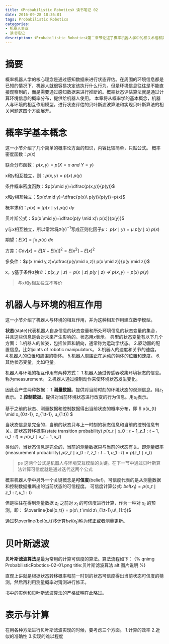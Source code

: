 ```yaml
---
title: 《Probabilistic Robotics》 读书笔记 02
date: 2016-09-28 18:36:01
tags: Probabilistic Robotics
categories:
- 机器人事业
- 读书笔记
description: 《Probabilistic Robotics》第二章节论述了概率机器人学中的相关术语和数学工具
---
```

<!-- more -->

# 摘要
概率机器人学的核心理念是通过感知数据来进行状态评估。在周围的环境信息都是已知的情况下，机器人就很容易决定该执行什么行为。但是环境信息往往是不能直接观察到的，而是需要通过感知数据来进行推断的。概率状态评估算法就是通过计算环境信息的概率分布，提供给机器人使用。
本章将从概率学的基本概念，机器人与环境的相互作用模型，进行状态评估的贝叶斯滤波算法和实现贝叶斯算法的相关问题这四个方面展开。

# 概率学基本概念
这一小节介绍了几个简单的概率论方面的知识，内容比较简单，只贴公式。
概率密度函数：$p(x)$

联合分布函数：$p(x,y)=p(X=x\ and\ Y=y)$

x和y相互独立，则：$p(x,y)=p(x)\ p(y)$

条件概率密度函数：$p(x\mid y)=\dfrac{p(x,y)}{p(y)}$

x和y相互独立：$p(x\mid y)=\dfrac{p(x)\ p(y)}{p(y)}=p(x)$

概率求和：$p(x)=\int p(x \mid y)\ p(y)\ dy$

贝叶斯公式：$p(x \mid y)=\dfrac{p(y \mid x)\ p(x)}{p(y)}$

y与x相互独立，所以常常将$p(y)^{-1}$写成正则化因子$\mu$： $p(x \mid y)=\mu\ p(y\mid x)\ p(x)$

期望：$E[X] = \int x\ p(x)\ dx$

方差：$Cov[x] = E[X-E[x]]^2 = E[x^2]-E[x]^2$

多条件：$p(x \mid y,z)=\dfrac{p(y\mid x,z)\ p(x \mid z)}{p(y \mid z)}$

x，y基于条件z独立：$p(x,y \mid z) = p(x \mid z) \ p(y \mid z)  \nRightarrow p(x,y)=p(x)\ p(y)$
> 与x和y相互独立不等价

# 机器人与环境的相互作用
这一小节介绍了机器人与环境的相互作用，并为这种相互作用建立数学模型。

**状态**(state)代表机器人自身信息的状态变量和所处环境信息的状态变量的集合，并且这些信息是会对未来产生影响的。状态用$x$表示。
典型的状态变量有以下几个方面：
1.机器人的位姿，包括位置和朝向，通常称为运动学状态。
2.驱动器的配置信息。比如joints of robotic manipulators。
3.机器人的速度和关节的速度。
4.机器人的位置和周围的物体。
5.机器人周围正在运动的物体的位置和速度。
6.其他状态变量，比如电量。

机器人与环境的相互作用有两种方式：
1.机器人通过传感器收集环境状态的信息。称为measurement。
2.机器人通过控制动作来使环境状态发生变化。

因此会产生两种数据：
1.**测量数据**。提供对当前时刻的环境状态的观测信息。用$z_t$表示。
2.**控制数据**。提供对当前环境状态进行改变的行为信息。用$u_t$表示。

基于之前的状态、测量数据和控制数据得出当前状态的概率分布，即
$ p(x\_{t} \mid x\_{0:t-1}, z\_{1:t-1}, u\_{1:t}) $

当状态信息是完全的，当前的状态只与上一时刻的状态信息和当前的控制信息有关。即状态转移概率(state transition probability)
$p(x\_t \mid x\_{0:t-1}, z\_{1:t-1}, u\_{1:t})=p(x\_t \mid x\_{t-1}, u\_t)$

类似的，当状态信息是完全的，当前的测量数据只与当前的状态有关。即测量概率(measurement probability)
$p(z\_t \mid x\_{0:t}, z\_{1:t-1}, u\_{1:t}) = p(z\_t \mid x\_t)$

>ps 这两个公式是机器人与环境交互模型的关键。在下一节中通过贝叶斯算法计算可信度就是通过迭代这两个公式

概率机器人学中另外一个关键概念是**可信度**(belief)，可信度代表的是从测量数据和控制数据推断出的当前状态的可信程度。
可信度计算公式:
$bel(x_t) = p(x\_t \mid z\_{1:t},u\_{1:t})$

但是往往在得到测量数据 $z_t$ 之前对 $x_t$ 的可信度进行计算，作为一种对 $x_t$ 的预测，即：
$\overline{bel(x_t)} = p(x\_t \mid z\_{1:t-1},u\_{1:t})$

通过$\overline{bel(x_t)}$计算$bel(x_t)$称为修正或者测量更新。

# 贝叶斯滤波
**贝叶斯滤波算法**是最为常用的计算可信度的算法。算法流程如下：
{% qnimg ProbabilisticRobotics-02-01.png title:贝叶斯滤波算法 alt:图片说明 %}

直观上讲就是根据状态转移概率和前一时刻的状态可信度得出当前状态可信度的猜测，然后再利用测量概率对猜测进行修正。

书中的实例和贝叶斯滤波算法的严格证明在此略过。

# 表示与计算
在用各种方法进行贝叶斯滤波实现的时候，要考虑三个方面。
1.计算的效率
2.近似的准确性
3.实现的难以程度




































